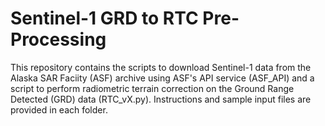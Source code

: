 # Sentinel-1 GRD to RTC Pre-Processing

This repository contains the scripts to download Sentinel-1 data from the Alaska SAR Faciity (ASF)
archive using ASF's API service (ASF_API) and a script to perform radiometric terrain correction on 
the Ground Range Detected (GRD) data (RTC_vX.py). Instructions and sample input files are provided in 
each folder. 
